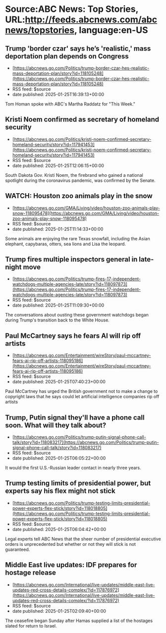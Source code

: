 # Source:ABC News: Top Stories, URL:http://feeds.abcnews.com/abcnews/topstories, language:en-US

## Trump 'border czar' says he’s 'realistic,' mass deportation plan depends on Congress
 - [https://abcnews.go.com/Politics/trump-border-czar-hes-realistic-mass-deportation-plan/story?id=118105248](https://abcnews.go.com/Politics/trump-border-czar-hes-realistic-mass-deportation-plan/story?id=118105248)
 - RSS feed: $source
 - date published: 2025-01-25T16:39:13+00:00

Tom Homan spoke with ABC's Martha Raddatz for "This Week."

## Kristi Noem confirmed as secretary of homeland security
 - [https://abcnews.go.com/Politics/kristi-noem-confirmed-secretary-homeland-security/story?id=117941453](https://abcnews.go.com/Politics/kristi-noem-confirmed-secretary-homeland-security/story?id=117941453)
 - RSS feed: $source
 - date published: 2025-01-25T12:06:15+00:00

South Dakota Gov. Kristi Noem, the firebrand who gained a national spotlight during the coronavirus pandemic, was confirmed by the Senate.

## WATCH:  Houston zoo animals play in the snow
 - [https://abcnews.go.com/GMA/Living/video/houston-zoo-animals-play-snow-118095478](https://abcnews.go.com/GMA/Living/video/houston-zoo-animals-play-snow-118095478)
 - RSS feed: $source
 - date published: 2025-01-25T11:14:33+00:00

Some animals are enjoying the rare Texas snowfall, including the Asian elephant, capybaras, otters, sea lions and Lisa the leopard.

## Trump fires multiple inspectors general in late-night move
 - [https://abcnews.go.com/Politics/trump-fires-17-independent-watchdogs-multiple-agencies-late/story?id=118097873](https://abcnews.go.com/Politics/trump-fires-17-independent-watchdogs-multiple-agencies-late/story?id=118097873)
 - RSS feed: $source
 - date published: 2025-01-25T11:09:30+00:00

The conversations about ousting these government watchdogs began during Trump's transition back to the White House.

## Paul McCartney says he fears AI will rip off artists
 - [https://abcnews.go.com/Entertainment/wireStory/paul-mccartney-fears-ai-rip-off-artists-118095186](https://abcnews.go.com/Entertainment/wireStory/paul-mccartney-fears-ai-rip-off-artists-118095186)
 - RSS feed: $source
 - date published: 2025-01-25T07:40:23+00:00

Paul McCartney has urged the British government not to make a change to copyright laws that he says could let artificial intelligence companies rip off artists

## Trump, Putin signal they'll have a phone call soon. What will they talk about?
 - [https://abcnews.go.com/Politics/trump-putin-signal-phone-call-talk/story?id=118083217](https://abcnews.go.com/Politics/trump-putin-signal-phone-call-talk/story?id=118083217)
 - RSS feed: $source
 - date published: 2025-01-25T06:05:22+00:00

It would the first U.S.-Russian leader contact in nearly three years.

## Trump testing limits of presidential power, but experts say his flex might not stick
 - [https://abcnews.go.com/Politics/trump-testing-limits-presidential-power-experts-flex-stick/story?id=118018805](https://abcnews.go.com/Politics/trump-testing-limits-presidential-power-experts-flex-stick/story?id=118018805)
 - RSS feed: $source
 - date published: 2025-01-25T06:04:42+00:00

Legal experts tell ABC News that the sheer number of presidential executive orders is unprecedented but whether or not they will stick is not guaranteed.

## Middle East live updates: IDF prepares for hostage release
 - [https://abcnews.go.com/International/live-updates/middle-east-live-updates-red-cross-details-complex/?id=117876972](https://abcnews.go.com/International/live-updates/middle-east-live-updates-red-cross-details-complex/?id=117876972)
 - RSS feed: $source
 - date published: 2025-01-25T02:09:40+00:00

The ceasefire began Sunday after Hamas supplied a list of the hostages slated for return to Israel.

